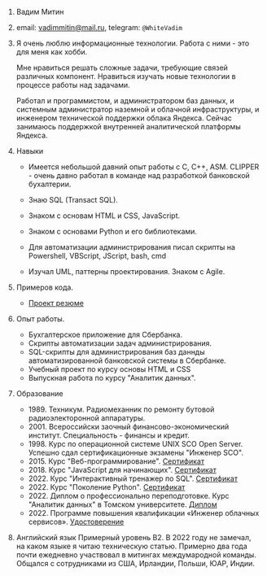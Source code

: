 1. Вадим Митин
2. email: vadimmitin@mail.ru, telegram: `@WhiteVadim`
3. Я очень люблю информационные технологии. Работа с ними - это для меня как хобби.

    Мне нравиться решать сложные задачи, требующие связей различных компонент. Нравиться изучать новые технологии в процессе работы над задачами.

    Работал и программистом, и администратором баз данных, и системным администратор наземной и облачной инфраструктуры, и инженером технической поддержки облака Яндекса. Сейчас занимаюсь поддержкой внутренней аналитической платформы Яндекса.
4. Навыки
    * Имеется небольшой давний опыт работы с С, С++, ASM. CLIPPER - очень давно работал в команде над разработкой банковской бухалтерии.

    * Знаю SQL (Transact SQL).

    * Знаком с основам HTML и CSS, JavaScript.

    * Знаком с основами Python и его библиотеками. 

    * Для автоматизации администрирования писал скрипты на Powershell, VBScript, JScript, bash, cmd

    * Изучал UML, паттерны проектирования. Знаком с Agile.
5. Примеров кода.
    * [Проект резюме](https://vadim-ma.github.io/rsschool-cv/cv)
6. Опыт работы.
    * Бухгалтерское приложение для Сбербанка.
    * Скрипты автоматизации задач администрирования.
    * SQL-скрипты для администрирования баз даннды автоматизированной банковской системы в Сбербанке.
    * Учебный проект по курсу основы HTML и CSS
    * Выпускная работа по курсу "Аналитик данных".
7. Образование
    * 1989\. Техникум. Радиомеханник по ремонту бутовой радиоэлекторонной аппаратуры.
    * 2001\. Всероссийски заочный финансово-экономический институт. Специальность - финансы и кредит. 
    * 1998\. Курс по операционной системе UNIX SCO Open Server. Успешно сдал сертификационные экзамены "Инженер SCO".
    * 2015\. Курс "Веб-программирование". [Сертификат](https://cert.openedu.ru/downloads/828801267eea4feaaaa27b53d9c57b62/Certificate.pdf)
    * 2018\. Курс "JavaScript для начинающих". [Сертификат](https://stepik.org/cert/108889)
    * 2022\. Курс "Интерактивный тренажер по SQL". [Сертификат](https://stepik.org/cert/108889)
    * 2022\. Курс "Поколение Python". [Сертификат](https://stepik.org/cert/1374639)
    * 2022\. Диплом о профессионально переподготовке. Курс "Аналитик данных" в Томском университете. [Диплом](https://www.vadima.ru/docs/Диплом_Аналитик_данных.pdf)
    * 2022\. Программе повышения квалификации «Инженер облачных сервисов». [Удостоверение](https://www.vadima.ru/docs/Диплом_Инженер_облачных_сервисов_20222ИОС01316.pdf)
8. Английский язык
    Примерный уровень B2. 
    В 2022 году не замечал, на каком языке я читаю техническую статью. Примерно два года почти ежедневно участвовал в митингах междумародной команды. Общался с сотрудниками из США, Ирландии, Польши, ЮАР, Индии.